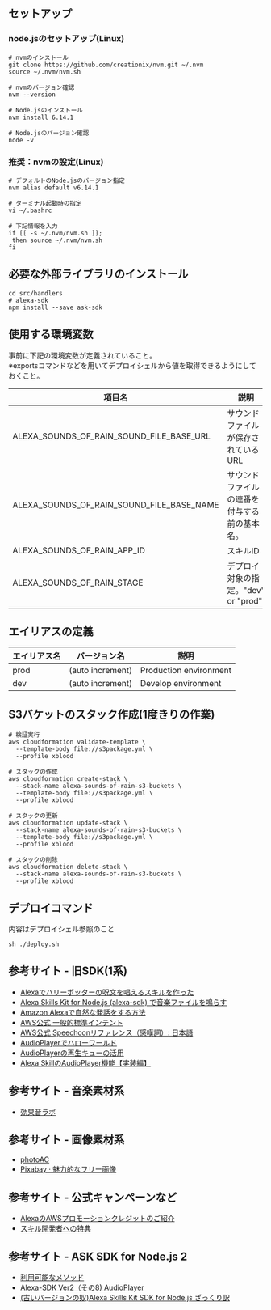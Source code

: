## セットアップ
### node.jsのセットアップ(Linux)
```
# nvmのインストール
git clone https://github.com/creationix/nvm.git ~/.nvm
source ~/.nvm/nvm.sh

# nvmのバージョン確認
nvm --version

# Node.jsのインストール
nvm install 6.14.1

# Node.jsのバージョン確認
node -v
```

### 推奨：nvmの設定(Linux)
```
# デフォルトのNode.jsのバージョン指定
nvm alias default v6.14.1

# ターミナル起動時の指定
vi ~/.bashrc

# 下記情報を入力
if [[ -s ~/.nvm/nvm.sh ]];
 then source ~/.nvm/nvm.sh
fi
```

## 必要な外部ライブラリのインストール
```
cd src/handlers
# alexa-sdk
npm install --save ask-sdk
```

## 使用する環境変数
事前に下記の環境変数が定義されていること。  
※exportsコマンドなどを用いてデプロイシェルから値を取得できるようにしておくこと。

| 項目名 | 説明 |
----|----
| ALEXA_SOUNDS_OF_RAIN_SOUND_FILE_BASE_URL | サウンドファイルが保存されているURL |
| ALEXA_SOUNDS_OF_RAIN_SOUND_FILE_BASE_NAME | サウンドファイルの連番を付与する前の基本名。 |
| ALEXA_SOUNDS_OF_RAIN_APP_ID | スキルID |
| ALEXA_SOUNDS_OF_RAIN_STAGE | デプロイ対象の指定。"dev" or "prod" |

## エイリアスの定義
| エイリアス名 | バージョン名 | 説明 |
---- | ---- | ----
| prod | (auto increment) | Production environment |
| dev | (auto increment) | Develop environment |

## S3バケットのスタック作成(1度きりの作業)
```
# 検証実行
aws cloudformation validate-template \
  --template-body file://s3package.yml \
  --profile xblood

# スタックの作成
aws cloudformation create-stack \
  --stack-name alexa-sounds-of-rain-s3-buckets \
  --template-body file://s3package.yml \
  --profile xblood

# スタックの更新
aws cloudformation update-stack \
  --stack-name alexa-sounds-of-rain-s3-buckets \
  --template-body file://s3package.yml \
  --profile xblood

# スタックの削除
aws cloudformation delete-stack \
  --stack-name alexa-sounds-of-rain-s3-buckets \
  --profile xblood
```
## デプロイコマンド
内容はデプロイシェル参照のこと
```
sh ./deploy.sh
```

## 参考サイト - 旧SDK(1系)
- [Alexaでハリーポッターの呪文を唱えるスキルを作った](http://atskimura.hatenablog.com/entry/2018/01/08/222701)
- [Alexa Skills Kit for Node.js (alexa-sdk) で音楽ファイルを鳴らす](https://qiita.com/alpha2048/items/aa30bfef89f3b8eaf029)
- [Amazon Alexaで自然な発話をする方法](https://qiita.com/tochi/items/0ddf63953ccd98ac315c)
- [AWS公式 一般的標準インテント](https://developer.amazon.com/ja/docs/custom-skills/standard-built-in-intents.html)
- [AWS公式 Speechconリファレンス（感嘆詞）: 日本語](https://developer.amazon.com/ja/docs/custom-skills/speechcon-reference-interjections-japanese.html)
- [AudioPlayerでハローワールド](https://dev.classmethod.jp/cloud/aws/hello-world-alexa-skill-audioplayer/)
- [AudioPlayerの再生キューの活用](https://dev.classmethod.jp/cloud/aws/using_audio_player_queue/)
- [Alexa SkillのAudioPlayer機能【実装編】](https://kotodama.today/?p=881)

## 参考サイト - 音楽素材系
- [効果音ラボ](https://soundeffect-lab.info/sound/animal/)

## 参考サイト - 画像素材系
- [photoAC](https://www.photo-ac.com/)
- [Pixabay · 魅力的なフリー画像](https://pixabay.com/)

## 参考サイト - 公式キャンペーンなど
- [AlexaのAWSプロモーションクレジットのご紹介](https://developer.amazon.com/ja/alexa-skills-kit/alexa-aws-credits)
- [スキル開発者への特典](https://developer.amazon.com/ja/alexa-skills-kit/alexa-developer-skill-promotion)

## 参考サイト - ASK SDK for Node.js 2
- [利用可能なメソッド](https://ask-sdk-for-nodejs.readthedocs.io/ja/latest/Building-Response.html)
- [Alexa-SDK Ver2（その8) AudioPlayer](https://dev.classmethod.jp/cloud/alexa-sdk-v2-eighth/)
- [(古いバージョンの奴)Alexa Skills Kit SDK for Node.js ざっくり訳](https://qiita.com/HeRo/items/8475505a55cc9e737687)

